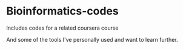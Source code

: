 # Bioinformatics-codes

Includes codes for a related coursera course

And some of the tools I've personally used and want to learn further. 
